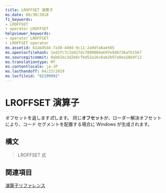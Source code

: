 ```yaml
---
title: LROFFSET 演算子
ms.date: 08/30/2018
f1_keywords:
- LROFFSET
- operator LROFFSET
helpviewer_keywords:
- operator LROFFSET
- LROFFSET operator
ms.assetid: 61ab45d4-7a30-440d-9c11-2a9dfa6ae565
ms.openlocfilehash: 1ed1fc7c3a927dc7899804e697e948736afb1567
ms.sourcegitcommit: 0ab61bc3d2b6cfbd52a16c6ab2b97a8ea1864f12
ms.translationtype: MT
ms.contentlocale: ja-JP
ms.lasthandoff: 04/23/2019
ms.locfileid: "62199992"
---
```

# <a name="operator-lroffset"></a>LROFFSET 演算子

オフセットを返します*式*します。 同じ**オフセット**が、ローダー解決オフセットにより、コード セグメントを配置する場合に Windows が生成されます。

## <a name="syntax"></a>構文

> LROFFSET 式

## <a name="see-also"></a>関連項目

[演算子リファレンス](../../assembler/masm/operators-reference.md)<br/>